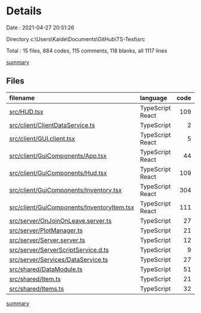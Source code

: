 # Details

Date : 2021-04-27 20:51:26

Directory c:\Users\Kaide\Documents\GitHub\TS-Test\src

Total : 15 files,  884 codes, 115 comments, 118 blanks, all 1117 lines

[summary](results.md)

## Files
| filename | language | code | comment | blank | total |
| :--- | :--- | ---: | ---: | ---: | ---: |
| [src/HUD.tsx](/src/HUD.tsx) | TypeScript React | 109 | 76 | 5 | 190 |
| [src/client/ClientDataService.ts](/src/client/ClientDataService.ts) | TypeScript | 2 | 1 | 1 | 4 |
| [src/client/GUI.client.tsx](/src/client/GUI.client.tsx) | TypeScript React | 5 | 17 | 3 | 25 |
| [src/client/GuiComponents/App.tsx](/src/client/GuiComponents/App.tsx) | TypeScript React | 44 | 1 | 7 | 52 |
| [src/client/GuiComponents/Hud.tsx](/src/client/GuiComponents/Hud.tsx) | TypeScript React | 109 | 1 | 4 | 114 |
| [src/client/GuiComponents/Inventory.tsx](/src/client/GuiComponents/Inventory.tsx) | TypeScript React | 304 | 3 | 19 | 326 |
| [src/client/GuiComponents/InventoryItem.tsx](/src/client/GuiComponents/InventoryItem.tsx) | TypeScript React | 111 | 1 | 26 | 138 |
| [src/server/OnJoinOnLeave.server.ts](/src/server/OnJoinOnLeave.server.ts) | TypeScript | 27 | 7 | 10 | 44 |
| [src/server/PlotManager.ts](/src/server/PlotManager.ts) | TypeScript | 21 | 1 | 5 | 27 |
| [src/server/Server.server.ts](/src/server/Server.server.ts) | TypeScript | 12 | 1 | 3 | 16 |
| [src/server/ServerScriptService.d.ts](/src/server/ServerScriptService.d.ts) | TypeScript | 9 | 0 | 1 | 10 |
| [src/server/Services/DataService.ts](/src/server/Services/DataService.ts) | TypeScript | 27 | 1 | 10 | 38 |
| [src/shared/DataModule.ts](/src/shared/DataModule.ts) | TypeScript | 51 | 3 | 10 | 64 |
| [src/shared/Item.ts](/src/shared/Item.ts) | TypeScript | 21 | 1 | 4 | 26 |
| [src/shared/Items.ts](/src/shared/Items.ts) | TypeScript | 32 | 1 | 10 | 43 |

[summary](results.md)